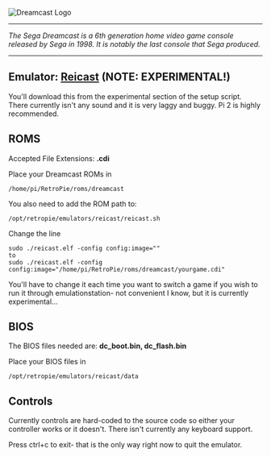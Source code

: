 ![Dreamcast Logo](http://upload.wikimedia.org/wikipedia/commons/thumb/7/7e/Dreamcast_logo.svg/320px-Dreamcast_logo.svg.png)
***
_The Sega Dreamcast is a 6th generation home video game console released by Sega in 1998. It is notably the last console that Sega produced._
***
## Emulator: [Reicast](https://github.com/reicast/reicast-emulator) (NOTE: EXPERIMENTAL!)

You'll download this from the experimental section of the setup script. There currently isn't any sound and it is very laggy and buggy. Pi 2 is highly recommended.

## ROMS

Accepted File Extensions: **.cdi** 

Place your Dreamcast ROMs in
```
/home/pi/RetroPie/roms/dreamcast
```
You also need to add the ROM path to:
```
/opt/retropie/emulators/reicast/reicast.sh
```

Change the line
```
sudo ./reicast.elf -config config:image=""
to
sudo ./reicast.elf -config config:image="/home/pi/RetroPie/roms/dreamcast/yourgame.cdi"
```
You'll have to change it each time you want to switch a game if you wish to run it through emulationstation- not convenient I know, but it is currently experimental...

## BIOS

The BIOS files needed are: **dc_boot.bin, dc_flash.bin**

Place your BIOS files in
```
/opt/retropie/emulators/reicast/data
```

## Controls

Currently controls are hard-coded to the source code so either your controller works or it doesn't. There isn't currently any keyboard support. 

Press ctrl+c to exit- that is the only way right now to quit the emulator.